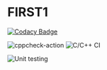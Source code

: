 # FIRST1

[![Codacy Badge](https://api.codacy.com/project/badge/Grade/c700b1e934b84dac94f35b8cfa50e496)](https://app.codacy.com/manual/rajshekharmishra46/FIRST1?utm_source=github.com&utm_medium=referral&utm_content=rajshekharmishra46/FIRST1&utm_campaign=Badge_Grade_Dashboard)

![cppcheck-action](https://github.com/rajshekharmishra46/FIRST1/workflows/cppcheck-action/badge.svg)
![C/C++ CI](https://github.com/rajshekharmishra46/FIRST1/workflows/C/C++%20CI/badge.svg)


![Unit testing](https://github.com/rajshekharmishra46/FIRST1/workflows/Unit%20testing/badge.svg)
